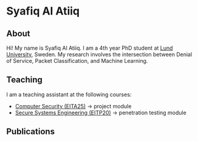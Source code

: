 # Syafiq Al Atiiq

## About

Hi! My name is Syafiq Al Atiiq. I am a 4th year PhD student at [Lund University](https://www.lunduniversity.lu.se/), Sweden. My research involves the intersection between Denial of Service, Packet Classification, and Machine Learning.

## Teaching

I am a teaching assistant at the following courses:
- [Computer Security (EITA25)](https://www.eit.lth.se/course/eita25) -> project module
- [Secure Systems Engineering (EITP20)](https://kurser.lth.se/kursplaner/21_22%20eng/EITP20.html) -> penetration testing module

## Publications

